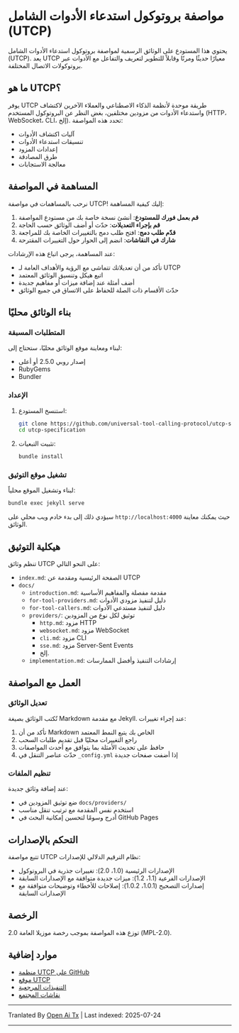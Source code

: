 # مواصفة بروتوكول استدعاء الأدوات الشامل (UTCP)

يحتوي هذا المستودع على الوثائق الرسمية لمواصفة بروتوكول استدعاء الأدوات الشامل (UTCP). يعد UTCP معيارًا حديثًا ومرنًا وقابلاً للتطوير لتعريف والتفاعل مع الأدوات عبر بروتوكولات الاتصال المختلفة.

## ما هو UTCP؟

يوفر UTCP طريقة موحدة لأنظمة الذكاء الاصطناعي والعملاء الآخرين لاكتشاف واستدعاء الأدوات من مزودين مختلفين، بغض النظر عن البروتوكول المستخدم (HTTP، WebSocket، CLI، إلخ). تحدد هذه المواصفة:

- آليات اكتشاف الأدوات
- تنسيقات استدعاء الأدوات
- إعدادات المزود
- طرق المصادقة
- معالجة الاستجابات

## المساهمة في المواصفة

نرحب بالمساهمات في مواصفة UTCP! إليك كيفية المساهمة:

1. **قم بعمل فورك للمستودع**: أنشئ نسخة خاصة بك من مستودع المواصفة
2. **قم بإجراء التعديلات**: حدّث أو أضف الوثائق حسب الحاجة
3. **قدّم طلب دمج**: افتح طلب دمج بالتغييرات الخاصة بك للمراجعة
4. **شارك في النقاشات**: انضم إلى الحوار حول التغييرات المقترحة

عند المساهمة، يرجى اتباع هذه الإرشادات:

- تأكد من أن تعديلاتك تتماشى مع الرؤية والأهداف العامة لـ UTCP
- اتبع هيكل وتنسيق الوثائق المعتمد
- أضف أمثلة عند إضافة ميزات أو مفاهيم جديدة
- حدّث الأقسام ذات الصلة للحفاظ على الاتساق في جميع الوثائق

## بناء الوثائق محليًا

### المتطلبات المسبقة

لبناء ومعاينة موقع الوثائق محليًا، ستحتاج إلى:

- إصدار روبي 2.5.0 أو أعلى
- RubyGems
- Bundler

### الإعداد

1. استنسخ المستودع:
   ```bash
   git clone https://github.com/universal-tool-calling-protocol/utcp-specification.git
   cd utcp-specification
   ```
2. تثبيت التبعيات:

   ```bash
   bundle install
   ```
### تشغيل موقع التوثيق

لبناء وتشغيل الموقع محلياً:


```bash
bundle exec jekyll serve
```
سيؤدي ذلك إلى بدء خادم ويب محلي على `http://localhost:4000` حيث يمكنك معاينة الوثائق.

## هيكلية التوثيق

تنظم وثائق UTCP على النحو التالي:

- `index.md`: الصفحة الرئيسية ومقدمة عن UTCP
- `docs/`
  - `introduction.md`: مقدمة مفصلة والمفاهيم الأساسية
  - `for-tool-providers.md`: دليل لتنفيذ مزودي الأدوات
  - `for-tool-callers.md`: دليل لتنفيذ مستدعي الأدوات
  - `providers/`: توثيق لكل نوع من المزودين
    - `http.md`: مزود HTTP
    - `websocket.md`: مزود WebSocket
    - `cli.md`: مزود CLI
    - `sse.md`: مزود Server-Sent Events
    - إلخ.
  - `implementation.md`: إرشادات التنفيذ وأفضل الممارسات

## العمل مع المواصفة

### تعديل الوثائق

تُكتب الوثائق بصيغة Markdown مع مقدمة Jekyll. عند إجراء تغييرات:

1. تأكد من أن Markdown الخاص بك يتبع النمط المعتمد
2. راجع التغييرات محليًا قبل تقديم طلبات السحب
3. حافظ على تحديث الأمثلة بما يتوافق مع أحدث المواصفات
4. حدّث عناصر التنقل في `_config.yml` إذا أضفت صفحات جديدة

### تنظيم الملفات

عند إضافة وثائق جديدة:

- ضع توثيق المزودين في `docs/providers/`
- استخدم نفس المقدمة مع ترتيب تنقل مناسب
- أدرج وسومًا لتحسين إمكانية البحث في GitHub Pages

## التحكم بالإصدارات

تتبع مواصفة UTCP نظام الترقيم الدلالي للإصدارات:

- الإصدارات الرئيسية (1.0، 2.0): تغييرات جذرية في البروتوكول
- الإصدارات الفرعية (1.1، 1.2): ميزات جديدة متوافقة مع الإصدارات السابقة
- إصدارات التصحيح (1.0.1، 1.0.2): إصلاحات للأخطاء وتوضيحات متوافقة مع الإصدارات السابقة

## الرخصة

توزع هذه المواصفة بموجب رخصة موزيلا العامة 2.0 (MPL-2.0).

## موارد إضافية

- [منظمة UTCP على GitHub](https://github.com/universal-tool-calling-protocol)
- [موقع UTCP](https://utcp.io)
- [التنفيذات المرجعية](https://github.com/universal-tool-calling-protocol/python-utcp)
- [نقاشات المجتمع](https://github.com/universal-tool-calling-protocol/utcp-specification/discussions)



---

Tranlated By [Open Ai Tx](https://github.com/OpenAiTx/OpenAiTx) | Last indexed: 2025-07-24

---